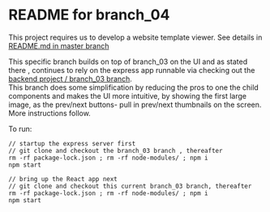 # README for branch_04 #

This project requires us to develop a website template viewer. See details in [README.md in master branch](https://github.com/bganguly/coding-project-ui/tree/master#readme) 

This specific branch builds on top of branch_03 on the UI and as stated there , continues to rely on the express app runnable via checking out the [backend project / branch_03 branch](https://github.com/bganguly/coding-project-backend/tree/branch_03).  
This branch does some simplification by reducing the pros to one the child components and makes the UI more intuitive, by showing the first large image,
as the prev/next buttons- pull in prev/next thumbnails on the screen.  
More instructions follow.

To run:
```
// startup the express server first
// git clone and checkout the branch_03 branch , thereafter
rm -rf package-lock.json ; rm -rf node-modules/ ; npm i
npm start

// bring up the React app next
// git clone and checkout this current branch_03 branch, thereafter
rm -rf package-lock.json ; rm -rf node-modules/ ; npm i
npm start
```